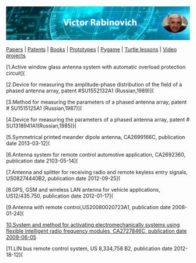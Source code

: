 
![Header Image](https://raw.githubusercontent.com/victenna/vrabinovich/main/Images/Header.png)

[Papers](papers.md) | [Patents](patents.md) | [Books](books.md) | [Prototypes](prototypes.md) | [Pygame](pygame.md) | [Turtle lessons](turtle_lessons.md) | [Video projects](video_projects.md)


[1.Active window glass antenna system with automatic overload protection circuit](

[2.Device for measuring the amplitude-phase distribution of the field of a phased antenna array, patent #SU1552132A1 (Russian,1989)](

[3.Method for measuring the parameters of a phased antenna array, patent # SU1515125A1 (Russian,1987)](

[4.Device for measuring the parameters of a phased antenna array, patent # SU1318941A1(Russian,1985)](

[5.Symmetrical printed meander dipole antenna, CA2699166C, publication date 2013-03-12](

[6.Antenna system for remote control automotive application, CA2692360, publication date 2103-05-14](

[7.Antenna and splitter for receiving radio and remote keyless entry signals, US08274440B2, publication date 2012-09-25](

[8.GPS, GSM and wireless LAN antenna for vehicle applications, US12/435.750, publication date 2012-01-17](

[9.Antenna with remote control,US20080020723A1, publication date 2008-01-24](

[10.System and method for activating electromechanically systems using flexible intelligent radio frequency modules, CA2727846C, publication date 2009-06-05](https://github.com/victenna/vrabinovich/blob/main/Patents/10_System%20and%20method%20for%20activating.pdf)

[11.LIN bus remote control system, US 8,334,758 B2, publication date 2012-18-12](
